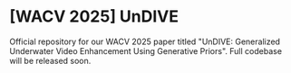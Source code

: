 # [WACV 2025] UnDIVE 
Official repository for our WACV 2025 paper titled "UnDIVE: Generalized Underwater Video Enhancement Using Generative Priors". 
Full codebase will be released soon.
